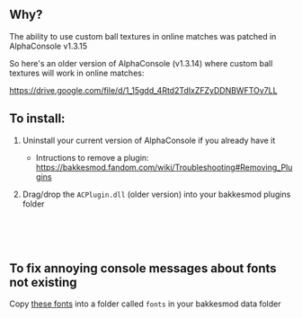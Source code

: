 ## Why?
The ability to use custom ball textures in online matches was patched in AlphaConsole v1.3.15

So here's an older version of AlphaConsole (v1.3.14) where custom ball textures will work in online matches:

https://drive.google.com/file/d/1_15gdd_4Rtd2TdIxZFZyDDNBWFTOv7LL


## To install:
1. Uninstall your current version of AlphaConsole if you already have it
    - Intructions to remove a plugin: https://bakkesmod.fandom.com/wiki/Troubleshooting#Removing_Plugins
  
2. Drag/drop the `ACPlugin.dll` (older version) into your bakkesmod plugins folder


<br>
<br>
<br>

## To fix annoying console messages about fonts not existing

Copy [these fonts](./fonts/) into a folder called `fonts` in your bakkesmod data folder